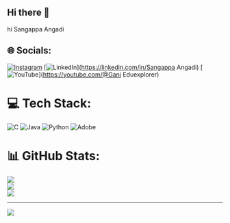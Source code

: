 ## Hi there 👋

hi Sangappa Angadi



## 🌐 Socials:
[![Instagram](https://img.shields.io/badge/Instagram-%23E4405F.svg?logo=Instagram&logoColor=white)](https://instagram.com/_xaan._.lino_45) [![LinkedIn](https://img.shields.io/badge/LinkedIn-%230077B5.svg?logo=linkedin&logoColor=white)](https://linkedin.com/in/Sangappa Angadi) [![YouTube](https://img.shields.io/badge/YouTube-%23FF0000.svg?logo=YouTube&logoColor=white)](https://youtube.com/@Gani Eduexplorer) 

# 💻 Tech Stack:
![C](https://img.shields.io/badge/c-%2300599C.svg?style=for-the-badge&logo=c&logoColor=white) ![Java](https://img.shields.io/badge/java-%23ED8B00.svg?style=for-the-badge&logo=openjdk&logoColor=white) ![Python](https://img.shields.io/badge/python-3670A0?style=for-the-badge&logo=python&logoColor=ffdd54) ![Adobe](https://img.shields.io/badge/adobe-%23FF0000.svg?style=for-the-badge&logo=adobe&logoColor=white)
# 📊 GitHub Stats:
![](https://github-readme-stats.vercel.app/api?username=Sangappa444&theme=dark&hide_border=false&include_all_commits=true&count_private=true)<br/>
![](https://github-readme-streak-stats.herokuapp.com/?user=Sangappa444&theme=dark&hide_border=false)<br/>
![](https://github-readme-stats.vercel.app/api/top-langs/?username=Sangappa444&theme=dark&hide_border=false&include_all_commits=true&count_private=true&layout=compact)

---
[![](https://visitcount.itsvg.in/api?id=Sangappa444&icon=0&color=0)](https://visitcount.itsvg.in)

<!-- Proudly created with GPRM ( https://gprm.itsvg.in ) -->
